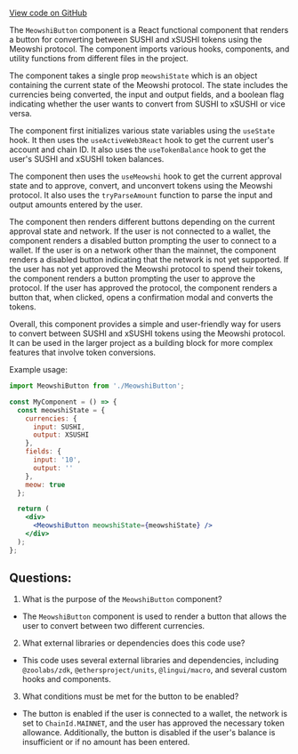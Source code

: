 [View code on GitHub](zoo-labs/zoo/blob/master/core/src/features/meowshi/MeowshiButton.tsx)

The `MeowshiButton` component is a React functional component that renders a button for converting between SUSHI and xSUSHI tokens using the Meowshi protocol. The component imports various hooks, components, and utility functions from different files in the project. 

The component takes a single prop `meowshiState` which is an object containing the current state of the Meowshi protocol. The state includes the currencies being converted, the input and output fields, and a boolean flag indicating whether the user wants to convert from SUSHI to xSUSHI or vice versa. 

The component first initializes various state variables using the `useState` hook. It then uses the `useActiveWeb3React` hook to get the current user's account and chain ID. It also uses the `useTokenBalance` hook to get the user's SUSHI and xSUSHI token balances. 

The component then uses the `useMeowshi` hook to get the current approval state and to approve, convert, and unconvert tokens using the Meowshi protocol. It also uses the `tryParseAmount` function to parse the input and output amounts entered by the user. 

The component then renders different buttons depending on the current approval state and network. If the user is not connected to a wallet, the component renders a disabled button prompting the user to connect to a wallet. If the user is on a network other than the mainnet, the component renders a disabled button indicating that the network is not yet supported. If the user has not yet approved the Meowshi protocol to spend their tokens, the component renders a button prompting the user to approve the protocol. If the user has approved the protocol, the component renders a button that, when clicked, opens a confirmation modal and converts the tokens. 

Overall, this component provides a simple and user-friendly way for users to convert between SUSHI and xSUSHI tokens using the Meowshi protocol. It can be used in the larger project as a building block for more complex features that involve token conversions. 

Example usage:

```jsx
import MeowshiButton from './MeowshiButton';

const MyComponent = () => {
  const meowshiState = {
    currencies: {
      input: SUSHI,
      output: XSUSHI
    },
    fields: {
      input: '10',
      output: ''
    },
    meow: true
  };

  return (
    <div>
      <MeowshiButton meowshiState={meowshiState} />
    </div>
  );
};
```
## Questions: 
 1. What is the purpose of the `MeowshiButton` component?
- The `MeowshiButton` component is used to render a button that allows the user to convert between two different currencies.

2. What external libraries or dependencies does this code use?
- This code uses several external libraries and dependencies, including `@zoolabs/zdk`, `@ethersproject/units`, `@lingui/macro`, and several custom hooks and components.

3. What conditions must be met for the button to be enabled?
- The button is enabled if the user is connected to a wallet, the network is set to `ChainId.MAINNET`, and the user has approved the necessary token allowance. Additionally, the button is disabled if the user's balance is insufficient or if no amount has been entered.